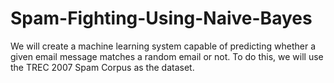 # Spam-Fighting-Using-Naive-Bayes
We will create a machine learning system capable of predicting whether a given email message matches a random email or not. To do this, we will use the TREC 2007 Spam Corpus as the dataset.
